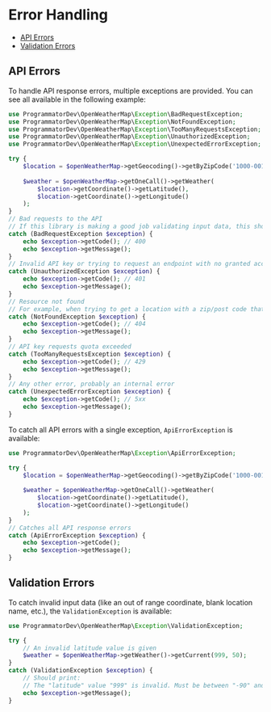 # Error Handling

- [API Errors](#api-errors)
- [Validation Errors](#validation-errors)

## API Errors

To handle API response errors, multiple exceptions are provided. You can see all available in the following example:

```php
use ProgrammatorDev\OpenWeatherMap\Exception\BadRequestException;
use ProgrammatorDev\OpenWeatherMap\Exception\NotFoundException;
use ProgrammatorDev\OpenWeatherMap\Exception\TooManyRequestsException;
use ProgrammatorDev\OpenWeatherMap\Exception\UnauthorizedException;
use ProgrammatorDev\OpenWeatherMap\Exception\UnexpectedErrorException;

try {
    $location = $openWeatherMap->getGeocoding()->getByZipCode('1000-001', 'pt');
    
    $weather = $openWeatherMap->getOneCall()->getWeather(
        $location->getCoordinate()->getLatitude(),
        $location->getCoordinate()->getLongitude()
    );
}
// Bad requests to the API
// If this library is making a good job validating input data, this should not happen
catch (BadRequestException $exception) {
    echo $exception->getCode(); // 400
    echo $exception->getMessage();
}
// Invalid API key or trying to request an endpoint with no granted access
catch (UnauthorizedException $exception) {
    echo $exception->getCode(); // 401
    echo $exception->getMessage();
}
// Resource not found
// For example, when trying to get a location with a zip/post code that does not exist
catch (NotFoundException $exception) {
    echo $exception->getCode(); // 404
    echo $exception->getMessage();
}
// API key requests quota exceeded
catch (TooManyRequestsException $exception) {
    echo $exception->getCode(); // 429
    echo $exception->getMessage();
}
// Any other error, probably an internal error
catch (UnexpectedErrorException $exception) {
    echo $exception->getCode(); // 5xx
    echo $exception->getMessage();
}
```

To catch all API errors with a single exception, `ApiErrorException` is available:

```php
use ProgrammatorDev\OpenWeatherMap\Exception\ApiErrorException;

try {
    $location = $openWeatherMap->getGeocoding()->getByZipCode('1000-001', 'pt');
    
    $weather = $openWeatherMap->getOneCall()->getWeather(
        $location->getCoordinate()->getLatitude(),
        $location->getCoordinate()->getLongitude()
    );
}
// Catches all API response errors
catch (ApiErrorException $exception) {
    echo $exception->getCode();
    echo $exception->getMessage();
}
```

## Validation Errors

To catch invalid input data (like an out of range coordinate, blank location name, etc.), 
the `ValidationException` is available:

```php
use ProgrammatorDev\OpenWeatherMap\Exception\ValidationException;

try {
    // An invalid latitude value is given
    $weather = $openWeatherMap->getWeather()->getCurrent(999, 50);
}
catch (ValidationException $exception) {
    // Should print:
    // The "latitude" value "999" is invalid. Must be between "-90" and "90".
    echo $exception->getMessage();
}
```
